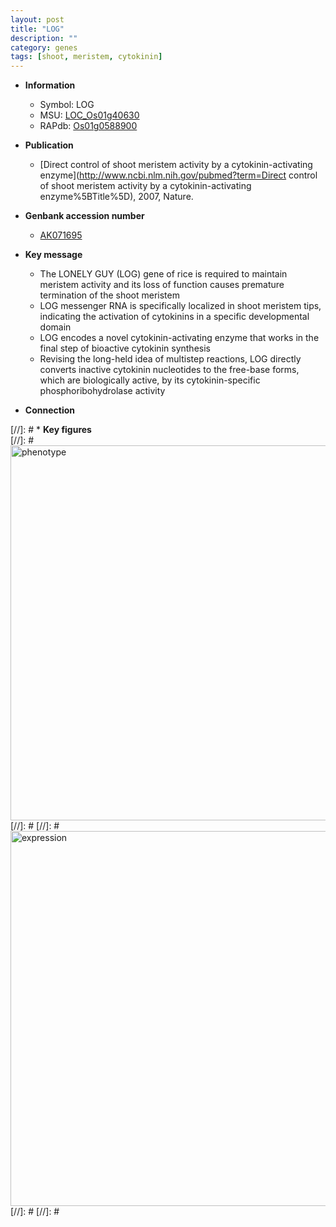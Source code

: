 ```yaml
---
layout: post
title: "LOG"
description: ""
category: genes
tags: [shoot, meristem, cytokinin]
---
```


* **Information**  
    + Symbol: LOG  
    + MSU: [LOC_Os01g40630](http://rice.plantbiology.msu.edu/cgi-bin/ORF_infopage.cgi?orf=LOC_Os01g40630)  
    + RAPdb: [Os01g0588900](http://rapdb.dna.affrc.go.jp/viewer/gbrowse_details/irgsp1?name=Os01g0588900)  

* **Publication**  
    + [Direct control of shoot meristem activity by a cytokinin-activating enzyme](http://www.ncbi.nlm.nih.gov/pubmed?term=Direct control of shoot meristem activity by a cytokinin-activating enzyme%5BTitle%5D), 2007, Nature.

* **Genbank accession number**  
    + [AK071695](http://www.ncbi.nlm.nih.gov/nuccore/AK071695)

* **Key message**  
    + The LONELY GUY (LOG) gene of rice is required to maintain meristem activity and its loss of function causes premature termination of the shoot meristem
    + LOG messenger RNA is specifically localized in shoot meristem tips, indicating the activation of cytokinins in a specific developmental domain
    + LOG encodes a novel cytokinin-activating enzyme that works in the final step of bioactive cytokinin synthesis
    + Revising the long-held idea of multistep reactions, LOG directly converts inactive cytokinin nucleotides to the free-base forms, which are biologically active, by its cytokinin-specific phosphoribohydrolase activity

* **Connection**  

[//]: # * **Key figures**  
[//]: # <img src="http://funRiceGenes.github.io/images/LOG.pheno.png" alt="phenotype"  style="width: 600px;"/>
[//]: # 
[//]: # <img src="http://funRiceGenes.github.io/images/LOG.exp.png" alt="expression"  style="width: 600px;"/>
[//]: # 
[//]: # 
